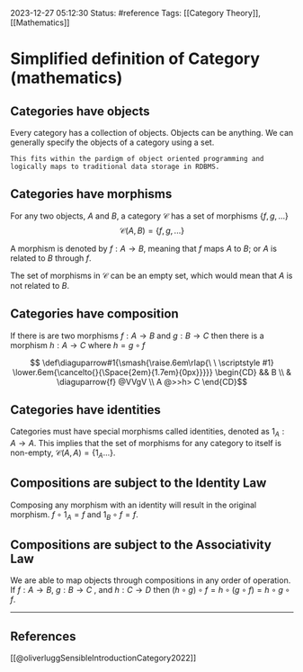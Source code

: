 2023-12-27 05:12:30
Status: #reference 
Tags: [[Category Theory]], [[Mathematics]]
# Simplified definition of Category (mathematics)

## Categories have objects
Every category has a collection of objects. Objects can be anything. We can generally specify the objects of a category using a set.

```ad-note
This fits within the pardigm of object oriented programming and logically maps to traditional data storage in RDBMS.
```

## Categories have morphisms
For any two objects, $A$ and $B$, a category $\mathcal{C}$ has a set of morphisms $\{f, g, ...\}$
$$\mathcal{C}(A,B)=\{f, g, ...\}$$

A morphism is denoted by $f:A\rightarrow B$, meaning that $f$ maps $A$ to $B$; or $A$ is related to $B$ through $f$. 

The set of morphisms in $\mathcal{C}$ can be an empty set, which would mean that $A$ is not related to $B$.

## Categories have composition

If there is are two morphisms $f: A\rightarrow B$ and $g:B \rightarrow C$ then there is a morphism $h:A \rightarrow C$ where $h = g\circ f$

$$
\def\diaguparrow#1{\smash{\raise.6em\rlap{\ \ \scriptstyle #1}
   \lower.6em{\cancelto{}{\Space{2em}{1.7em}{0px}}}}}
\begin{CD}
&& B \\
& \diaguparrow{f} @VVgV \\
A @>>h> C
\end{CD}$$

## Categories have identities
Categories must have special morphisms called identities, denoted as $1_A : A \rightarrow A$. This implies that the set of morphisms for any category to itself is non-empty, $\mathcal{C}(A, A) = \{1_A ...\}$. 

## Compositions are subject to the Identity Law
Composing any morphism with an identity will result in the original morphism. $f\circ 1_A = f$ and $1_B \circ f = f$.

## Compositions are subject to the Associativity Law
We are able to map objects through compositions in any order of operation. If $f:A\rightarrow B$, $g:B\rightarrow C$ , and $h:C\rightarrow D$  then $(h\circ g)\circ f = h \circ (g \circ f) = h \circ g \circ f$. 

---

## References
[[@oliverluggSensibleIntroductionCategory2022]]